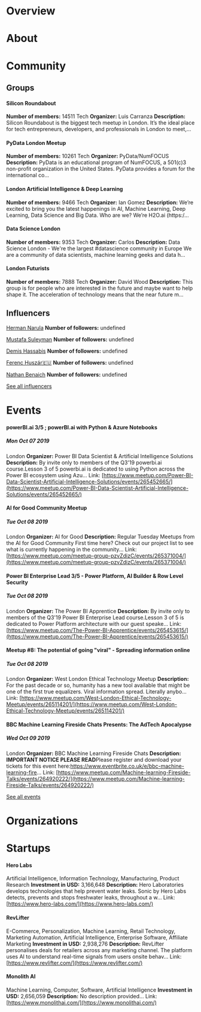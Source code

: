 <!-- TITLE: London AI -->
<!-- SUBTITLE: ECOSYSTEM -->




<div class=CityPageSpecific>

# Overview
<div class=overview>

</div>

# About
<div class=status>

</div>

</div>

# Community

## Groups
<div class=groups>

#### Silicon Roundabout
**Number of members:** 14511
Tech
**Organizer:** Luis Carranza
**Description:** Silicon Roundabout is the biggest tech meetup in London. It’s the ideal place for tech entrepreneurs, developers, and professionals in London to meet,...

#### PyData London Meetup
**Number of members:** 10261
Tech
**Organizer:** PyData/NumFOCUS
**Description:** PyData is an educational program of NumFOCUS, a 501(c)3 non-profit organization in the United States. PyData provides a forum for the international co...

#### London Artificial Intelligence & Deep Learning
**Number of members:** 9466
Tech
**Organizer:** Ian Gomez
**Description:** We’re excited to bring you the latest happenings in AI, Machine Learning, Deep Learning, Data Science and Big Data.  Who are we? We’re H2O.ai (https:/...

#### Data Science London
**Number of members:** 9353
Tech
**Organizer:** Carlos
**Description:** Data Science London - We're the largest #datascience community in Europe We are&nbsp;a community of data scientists, machine learning geeks and data h...

#### London Futurists
**Number of members:** 7888
Tech
**Organizer:** David Wood
**Description:** This group is for people who are interested in the future and maybe want to help shape it. The acceleration of technology means that the near future m...


</div>

## Influencers
<div class=influencers>

[Herman Narula](https://twitter.com/HermanNarula)
**Number of followers:** undefined

[Mustafa Suleyman](https://twitter.com/mustafasuleymn)
**Number of followers:** undefined

[Demis Hassabis](https://twitter.com/demishassabis)
**Number of followers:** undefined

[Ferenc Huszár🇪🇺](https://twitter.com/fhuszar)
**Number of followers:** undefined

[Nathan Benaich](https://twitter.com/NathanBenaich)
**Number of followers:** undefined


</div>

[See all influencers](./community)
# Events
<div class=events>

#### powerBI.ai 3/5 ; powerBI.ai with Python & Azure Notebooks
##### Mon Oct 07 2019
London
**Organizer:** Power BI Data Scientist & Artificial Intelligence Solutions
**Description:** By invite only to members of the Q3'19 powerbi.ai course.Lesson 3 of 5 powerbi.ai is dedicated to using Python across the Power BI ecosystem using Azu...
Link: [https://www.meetup.com/Power-BI-Data-Scientist-Artificial-Intelligence-Solutions/events/265452665/](https://www.meetup.com/Power-BI-Data-Scientist-Artificial-Intelligence-Solutions/events/265452665/)

#### AI for Good Community Meetup
##### Tue Oct 08 2019
London
**Organizer:** AI for Good
**Description:** Regular Tuesday Meetups from the AI for Good Community First time here? Check out our project list to see what is currently happening in the community...
Link: [https://www.meetup.com/meetup-group-pzvZdizC/events/265371004/](https://www.meetup.com/meetup-group-pzvZdizC/events/265371004/)

#### Power BI Enterprise Lead 3/5 - Power Platform, AI Builder & Row Level Security
##### Tue Oct 08 2019
London
**Organizer:** The Power BI Apprentice
**Description:** By invite only to members of the Q3'19 Power BI Enterprise Lead course.Lesson 3 of 5 is dedicated to Power Platform architecture with our guest speake...
Link: [https://www.meetup.com/The-Power-BI-Apprentice/events/265453615/](https://www.meetup.com/The-Power-BI-Apprentice/events/265453615/)

#### Meetup #8: The potential of going "viral" - Spreading information online
##### Tue Oct 08 2019
London
**Organizer:** West London Ethical Technology Meetup
**Description:** For the past decade or so, humanity has a new tool available that might be one of the first true equalizers. Viral information spread. Literally anybo...
Link: [https://www.meetup.com/West-London-Ethical-Technology-Meetup/events/265114201/](https://www.meetup.com/West-London-Ethical-Technology-Meetup/events/265114201/)

#### BBC Machine Learning Fireside Chats Presents: The AdTech Apocalypse
##### Wed Oct 09 2019
London
**Organizer:** BBC Machine Learning Fireside Chats
**Description:** **IMPORTANT NOTICE PLEASE READ**Please register and download your tickets for this event here:https://www.eventbrite.co.uk/e/bbc-machine-learning-fire...
Link: [https://www.meetup.com/Machine-learning-Fireside-Talks/events/264920222/](https://www.meetup.com/Machine-learning-Fireside-Talks/events/264920222/)


</div>

[See all events](./events)
# Organizations
<div class=organizations>


</div>

# Startups
<div class=startups>

#### Hero Labs
Artificial Intelligence, Information Technology, Manufacturing, Product Research
**Investment in USD:** 3,166,648
**Description:** Hero Laboratories develops technologies that help prevent water leaks. Sonic by Hero Labs detects, prevents and stops freshwater leaks, throughout a w...
Link: [https://www.hero-labs.com/](https://www.hero-labs.com/)

#### RevLifter
E-Commerce, Personalization, Machine Learning, Retail Technology, Marketing Automation, Artificial Intelligence, Enterprise Software, Affiliate Marketing
**Investment in USD:** 2,938,276
**Description:** RevLifter personalises deals for retailers across any marketing channel.  The platform uses AI to understand real-time signals from users onsite behav...
Link: [https://www.revlifter.com/](https://www.revlifter.com/)

#### Monolith AI
Machine Learning, Computer, Software, Artificial Intelligence
**Investment in USD:** 2,656,059
**Description:** No description provided...
Link: [https://www.monolithai.com/](https://www.monolithai.com/)



</div>




